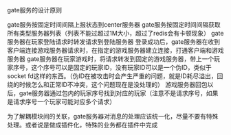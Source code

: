 
gate服务的设计原则

gate服务按固定时间间隔上报状态到center服务器
gate服务按固定时间间隔获取所有类型服务器列表（列表不能过超过1M大小，超过了redis会有卡顿现象）
gate服务器在玩家登陆请求时转发请求到登陆服务器
登录成功后，gate服务器在收到客户端连接游戏服务器请求时，在指定的游戏服务器建立连接，打通客户端和游戏服务器
gate服务器在玩家游戏时，将请求转发到固定的游戏服务器，带上一个玩家序号，这个序号可以是固定的玩家ID，没有玩家ID可以是一个伪ID，类似于socket fd这样的东西。（伪ID在被攻击时会产生严重的问题，就是ID耗尽溢出，回绕的时候怎么和正常ID不冲突，这个问题现在是没处理的）
游戏服务器回包以后，gate服务器通过包内的玩家序号找到对应的玩家（注意不是请求序号，如果是请求序号一个玩家可能对应多个请求）

为了解耦模块间的关联，gate服务器对消息的处理应该统一化，尽量不要有特殊处理。或者说是做成插件化，特殊的业务都在插件中完成